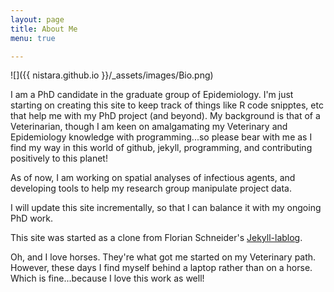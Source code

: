 ```yaml
---
layout: page
title: About Me
menu: true

---
```

![]({{ nistara.github.io }}/_assets/images/Bio.png)

I am a PhD candidate in the graduate group of Epidemiology. I'm just starting on creating this site to keep track of things like R code snipptes, etc that help me with my PhD project (and beyond). My background is that of a Veterinarian, though I am keen on amalgamating my Veterinary and Epidemiology knowledge with programming...so please bear with me as I find my way in this world of github, jekyll, programming, and contributing positively to this planet! 

As of now, I am working on spatial analyses of infectious agents, and developing tools to help my research group manipulate project data.

I will update this site incrementally, so that I can balance it with my ongoing PhD work.

This site was started as a clone from Florian Schneider's [Jekyll-lablog](https://github.com/fdschneider/jekyll-lablog). 

Oh, and I love horses. They're what got me started on my Veterinary path. However, these days I find myself behind a laptop rather than on a horse. Which is fine...because I love this work as well! 